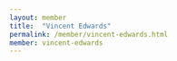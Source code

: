 ```yaml
---
layout: member
title:  "Vincent Edwards"
permalink: /member/vincent-edwards.html
member: vincent-edwards
---
```

